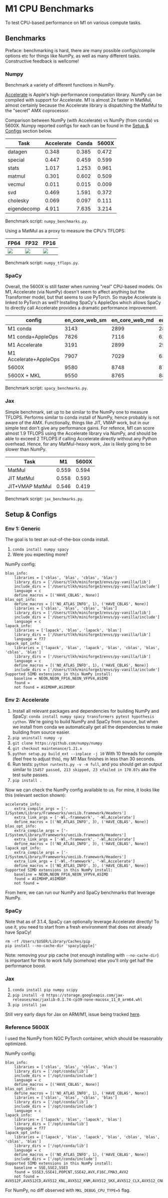 # M1 CPU Benchmarks

To test CPU-based performance on M1 on various compute tasks.

## Benchmarks

Preface: benchmarking is hard, there are many possible configs/compile options etc for things like NumPy, as well as many different tasks. Constructive feedback is wellcome! 

### Numpy

Benchmark a variety of different functions in NumPy.

[Accelerate](https://developer.apple.com/documentation/accelerate) is Apple's high-performance computation library. NumPy can be compiled with support for Accelerate. M1 is almost 2x faster in MatMul, almost certainly because the Accelerate library is dispatching the MatMul to the "secret" AMX coprocessor.

Comparison between NumPy (with Accelerate) vs NumPy (from conda) vs 5600X. Numpy reported configs for each can be found in the [Setup & Configs](https://github.com/tlkh/m1-cpu-benchmarks#setup--configs) section below.

| Task       | Accelerate | Conda | 5600X |
| ---------- | ---------- | ----- | ----- |
| datagen    | 0.348 | 0.385 | 0.472 |
| special    | 0.447 | 0.459 | 0.599 |
| stats      | 1.017 | 1.253 | 0.961 |
| matmul     | 0.301 | 0.602 | 0.509 |
| vecmul     | 0.011 | 0.015 | 0.009 |
| svd        | 0.469 | 1.591 | 0.372 |
| cholesky   | 0.069 | 0.097 | 0.111 |
| eigendecomp| 4.911 | 7.635 | 3.214 |

Benchmark script: `numpy_benchmarks.py`.

Using a MatMul as a proxy to measure the CPU's TFLOPS:

| FP64 | FP32 | FP16 | 
| ---- | ---- | ---- |
| ![](fp64_tflops.png) | ![](fp32_tflops.png) | ![](fp16_tflops.png)

Benchmark script: `numpy_tflops.py`.

### SpaCy

Overall, the 5600X is still faster when running "real" CPU-based models. On M1, Accelerate (via NumPy) doesn't seem to affect anything but the Transformer model, but that seems to use PyTorch. So maybe Accelerate is linked to PyTorch as well? Installing SpaCy's AppleOps which allows SpaCy to directly call Accelerate provides a dramatic performance improvement.

| config | en_core_web_sm | en_core_web_md | en_core_web_lg | en_core_web_trf |
| ------ | -------------- | -------------- | -------------- | --------------- |
| M1 conda              | 3143 | 2899 | 2853 |  309 |
| M1 conda+AppleOps     | 7826 | 7116 | 6208 |  313 |
| M1 Accelerate         | 3191 | 2899 | 2900 | 1064 |
| M1 Accelerate+AppleOps| 7907 | 7029 | 6384 | 1125 |
| 5600X                 | 9580 | 8748 | 8773 |  487 |
| 5600X + MKL           | 9550 | 8765 | 8800 | 1151 |

Benchmark script: `spacy_benchmarks.py`.

### Jax

Simple benchmark, set up to be similar to the NumPy one to measure TFLOPS. Performs similar to conda install of NumPy, hence probably is not aware of the AMX. Functionally, things like JIT, VMAP work, but in our simple test don't give any performance gains. For refence, M1 can score almost 1.9 TFLOPS using the Accelerate library via NumPy, and should be able to exceed 2 TFLOPS if calling Accelerate directly without any Python overhead. Hence, for any MatMul-heavy work, Jax is likely going to be slower than NumPy.

| Task           | M1    | 5600X |
| -------------- | ----- | ----- |
| MatMul         | 0.559 | 0.594 |
| JIT MatMul     | 0.558 | 0.593 |
| JIT+VMAP MatMul| 0.546 | 0.419 |

Benchmark script: `jax_benchmarks.py`.

## Setup & Configs

### Env 1: Generic

The goal is to test an out-of-the-box conda install.

1. `conda install numpy spacy`
2. Were you expecting more?

NumPy config:

```
blas_info:
    libraries = ['cblas', 'blas', 'cblas', 'blas']
    library_dirs = ['/Users/tlkh/miniforge3/envs/py-vanilla/lib']
    include_dirs = ['/Users/tlkh/miniforge3/envs/py-vanilla/include']
    language = c
    define_macros = [('HAVE_CBLAS', None)]
blas_opt_info:
    define_macros = [('NO_ATLAS_INFO', 1), ('HAVE_CBLAS', None)]
    libraries = ['cblas', 'blas', 'cblas', 'blas']
    library_dirs = ['/Users/tlkh/miniforge3/envs/py-vanilla/lib']
    include_dirs = ['/Users/tlkh/miniforge3/envs/py-vanilla/include']
    language = c
lapack_info:
    libraries = ['lapack', 'blas', 'lapack', 'blas']
    library_dirs = ['/Users/tlkh/miniforge3/envs/py-vanilla/lib']
    language = f77
lapack_opt_info:
    libraries = ['lapack', 'blas', 'lapack', 'blas', 'cblas', 'blas', 'cblas', 'blas']
    library_dirs = ['/Users/tlkh/miniforge3/envs/py-vanilla/lib']
    language = c
    define_macros = [('NO_ATLAS_INFO', 1), ('HAVE_CBLAS', None)]
    include_dirs = ['/Users/tlkh/miniforge3/envs/py-vanilla/include']
Supported SIMD extensions in this NumPy install:
    baseline = NEON,NEON_FP16,NEON_VFPV4,ASIMD
    found = 
    not found = ASIMDHP,ASIMDDP
```

### Env 2: Accelerate 

1. Install all relevant packages and dependencies for building NumPy and SpaCy: `conda install numpy spacy transformers pytest hypothesis cython`. We're going to build NumPy and SpaCy from source, but when we install from conda we automatically get all the dependencies to make building from source easier.
2. `pip uninstall numpy -y`
3. `git clone https://github.com/numpy/numpy`
4. `git checkout maintenance/1.21.x`
5. `python setup.py build_ext --inplace -j 10` With 10 threads for compile (feel free to adjust this), my M1 Max finishes in less than 30 seconds. 
6. Run tests: `python runtests.py -v -m full`, and you should get an output similar to `15457 passed, 213 skipped, 23 xfailed in 170.07s` aka the test suite passes.
7. `pip install .`

Now we can check the NumPy config available to us. For mine, it looks like this (relevant section shown):

```
accelerate_info:
    extra_compile_args = ['-I/System/Library/Frameworks/vecLib.framework/Headers']
    extra_link_args = ['-Wl,-framework', '-Wl,Accelerate']
    define_macros = [('NO_ATLAS_INFO', 3), ('HAVE_CBLAS', None)]
blas_opt_info:
    extra_compile_args = ['-I/System/Library/Frameworks/vecLib.framework/Headers']
    extra_link_args = ['-Wl,-framework', '-Wl,Accelerate']
    define_macros = [('NO_ATLAS_INFO', 3), ('HAVE_CBLAS', None)]
lapack_opt_info:
    extra_compile_args = ['-I/System/Library/Frameworks/vecLib.framework/Headers']
    extra_link_args = ['-Wl,-framework', '-Wl,Accelerate']
    define_macros = [('NO_ATLAS_INFO', 3), ('HAVE_CBLAS', None)]
Supported SIMD extensions in this NumPy install:
    baseline = NEON,NEON_FP16,NEON_VFPV4,ASIMD
    found = ASIMDHP,ASIMDDP
    not found = 
```

From here, we can run our NumPy and SpaCy benchmarks that leverage NumPy.

### SpaCy

Note that as of 3.1.4, SpaCy can optionally leverage Accelerate directly! To use it, you need to start from a fresh environment that does not already have SpaCy!

```
rm -rf /Users/$USER/Library/Caches/pip
pip install --no-cache-dir 'spacy[apple]'
```

Note: removing your pip cache (not enough installing with `--no-cache-dir`) is important for this to work fully (somehow) else you'll only get half the performance boost. 

### Jax

1. `conda install pip numpy scipy`
2. `pip install -U https://storage.googleapis.com/jax-releases/mac/jaxlib-0.1.74-cp39-none-macosx_11_0_arm64.whl`
3. `pip install jax`

Still very early days for Jax on ARM/M1, issue being tracked [here](https://github.com/google/jax/issues/5501).

### Reference 5600X

I used the NumPy from NGC PyTorch container, which should be reasonably optimized.

NumPy config:

```
blas_info:
    libraries = ['cblas', 'blas', 'cblas', 'blas']
    library_dirs = ['/opt/conda/lib']
    include_dirs = ['/opt/conda/include']
    language = c
    define_macros = [('HAVE_CBLAS', None)]
blas_opt_info:
    define_macros = [('NO_ATLAS_INFO', 1), ('HAVE_CBLAS', None)]
    libraries = ['cblas', 'blas', 'cblas', 'blas']
    library_dirs = ['/opt/conda/lib']
    include_dirs = ['/opt/conda/include']
    language = c
lapack_info:
    libraries = ['lapack', 'blas', 'lapack', 'blas']
    library_dirs = ['/opt/conda/lib']
    language = f77
lapack_opt_info:
    libraries = ['lapack', 'blas', 'lapack', 'blas', 'cblas', 'blas', 'cblas', 'blas']
    library_dirs = ['/opt/conda/lib']
    language = c
    define_macros = [('NO_ATLAS_INFO', 1), ('HAVE_CBLAS', None)]
    include_dirs = ['/opt/conda/include']
Supported SIMD extensions in this NumPy install:
    baseline = SSE,SSE2,SSE3
    found = SSSE3,SSE41,POPCNT,SSE42,AVX,F16C,FMA3,AVX2
    not found = AVX512F,AVX512CD,AVX512_KNL,AVX512_KNM,AVX512_SKX,AVX512_CLX,AVX512_CNL,AVX512_ICL
```

For NumPy, no diff observed with `MKL_DEBUG_CPU_TYPE=5` flag.

